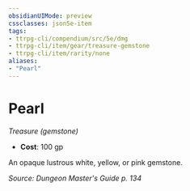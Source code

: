 ```yaml
---
obsidianUIMode: preview
cssclasses: json5e-item
tags:
- ttrpg-cli/compendium/src/5e/dmg
- ttrpg-cli/item/gear/treasure-gemstone
- ttrpg-cli/item/rarity/none
aliases: 
- "Pearl"
---
```

# Pearl
*Treasure (gemstone)*  


- **Cost**: 100 gp

An opaque lustrous white, yellow, or pink gemstone.

*Source: Dungeon Master's Guide p. 134*